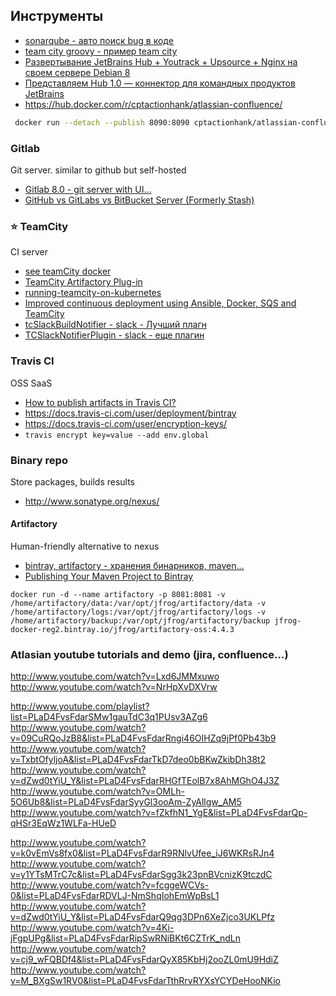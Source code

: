 ## Инструменты
 - [sonarqube - авто поиск bug в коде](http://www.sonarqube.org/)
 - [team city groovy - пример team city](http://ci.groovy-lang.org/?guest=1)
 - [Развертывание JetBrains Hub + Youtrack + Upsource + Nginx на своем сервере Debian 8](http://habrahabr.ru/post/266871/)
 - [Представляем Hub 1.0 — коннектор для командных продуктов JetBrains](http://habrahabr.ru/company/JetBrains/blog/264943/)
 -  https://hub.docker.com/r/cptactionhank/atlassian-confluence/

```bash
 docker run --detach --publish 8090:8090 cptactionhank/atlassian-confluence:latest
```

### Gitlab
Git server. similar to github but self-hosted

- [Gitlab 8.0 - git server with UI...](https://about.gitlab.com/2015/09/22/gitlab-8-0-released/)
- [GitHub vs GitLabs vs BitBucket Server (Formerly Stash)](http://technologyconversations.com/2015/10/16/github-vs-gitlabs-vs-bitbucket-server-formerly-stash/)

### :star: TeamCity
CI server
 - [see teamCity docker](https://github.com/NBakaev/awesome/blob/master/common/TeamCity)
 - [TeamCity Artifactory Plug-in](https://www.jfrog.com/confluence/display/RTF/TeamCity+Artifactory+Plug-in)
 - [running-teamcity-on-kubernetes](http://tech.small-improvements.com/2015/04/09/running-teamcity-on-kubernetes/)
 - [Improved continuous deployment using Ansible, Docker, SQS and TeamCity](https://www.whaletech.co/2015/03/29/deploying-to-aws-using-ansible-docker-and-teamcity.html)
 - [tcSlackBuildNotifier  - slack - Лучший плагн](https://github.com/PeteGoo/tcSlackBuildNotifier)
 - [TCSlackNotifierPlugin - slack - еще плагин](https://github.com/Tapadoo/TCSlackNotifierPlugin)

### Travis CI
OSS SaaS
 - [How to publish artifacts in Travis CI?](http://stackoverflow.com/questions/12343452/how-to-publish-artifacts-in-travis-ci)
 -  https://docs.travis-ci.com/user/deployment/bintray
 -  https://docs.travis-ci.com/user/encryption-keys/
 - `travis encrypt key=value --add env.global`

### Binary repo
Store packages, builds results

 - http://www.sonatype.org/nexus/

#### Artifactory
Human-friendly alternative to nexus

- [bintray, artifactory - хранения бинарников, maven...](https://bintray.com/account/pricing?tab=account&type=pricing)
- [Publishing Your Maven Project to Bintray](https://blog.bintray.com/2015/09/17/publishing-your-maven-project-to-bintray/)

`docker run -d --name artifactory -p 8081:8081 -v /home/artifactory/data:/var/opt/jfrog/artifactory/data -v /home/artifactory/logs:/var/opt/jfrog/artifactory/logs -v /home/artifactory/backup:/var/opt/jfrog/artifactory/backup jfrog-docker-reg2.bintray.io/jfrog/artifactory-oss:4.4.3`

### Atlasian youtube tutorials and demo (jira, confluence...)
http://www.youtube.com/watch?v=Lxd6JMMxuwo
http://www.youtube.com/watch?v=NrHpXvDXVrw

http://www.youtube.com/playlist?list=PLaD4FvsFdarSMw1gauTdC3q1PUsv3AZg6
http://www.youtube.com/watch?v=09CuRQoJzB8&list=PLaD4FvsFdarRngi46OIHZq9jPf0Pb43b9
http://www.youtube.com/watch?v=TxbtOfyljoA&list=PLaD4FvsFdarTkD7deo0bBKwZkibDh38t2
http://www.youtube.com/watch?v=dZwd0tYiU_Y&list=PLaD4FvsFdarRHGfTEolB7x8AhMGhO4J3Z
http://www.youtube.com/watch?v=OMLh-5O6Ub8&list=PLaD4FvsFdarSyyGl3ooAm-ZyAllgw_AM5
http://www.youtube.com/watch?v=fZkfhN1_YgE&list=PLaD4FvsFdarQp-qHSr3EqWz1WLFa-HUeD

http://www.youtube.com/watch?v=k0vEmVs8fx0&list=PLaD4FvsFdarR9RNlvUfee_iJ6WKRsRJn4
http://www.youtube.com/watch?v=y1YTsMTrC7c&list=PLaD4FvsFdarSgg3k23pnBVcnizK9tczdC
http://www.youtube.com/watch?v=fcggeWCVs-0&list=PLaD4FvsFdarRDVLJ-NmShqIohEmWpBsL1
http://www.youtube.com/watch?v=dZwd0tYiU_Y&list=PLaD4FvsFdarQ9qg3DPn6XeZjco3UKLPfz
http://www.youtube.com/watch?v=4Ki-jFgpUPg&list=PLaD4FvsFdarRipSwRNiBKt6CZTrK_ndLn
http://www.youtube.com/watch?v=cj9_wFQBDf4&list=PLaD4FvsFdarQyX85KbHj2ooZL0mU9HdiZ
http://www.youtube.com/watch?v=M_BXgSw1RV0&list=PLaD4FvsFdarTthRrvRYXsYCYDeHooNKio
